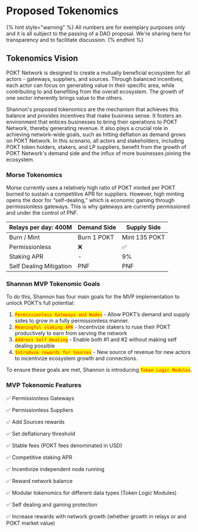 # Proposed Tokenomics

{% hint style="warning" %}
All numbers are for exemplary purposes only and it is all subject to the passing of a DAO proposal. We're sharing here for transparency and to facilitate discussion.
{% endhint %}

## Tokenomics Vision

POKT Network is designed to create a mutually beneficial ecosystem for all actors - gateways, suppliers, and sources. Through balanced incentives, each actor can focus on generating value in their specific area, while contributing to and benefiting from the overall ecosystem. The growth of one sector inherently brings value to the others.

Shannon's proposed tokenomics are the mechanism that achieves this balance and provides incentives that make business sense. It fosters an environment that entices businesses to bring their operations to POKT Network, thereby generating revenue. It also plays a crucial role in achieving network-wide goals, such as hitting deflation as demand grows on POKT Network. In this scenario, all actors and stakeholders, including POKT token holders, stakers, and LP suppliers, benefit from the growth of POKT Network's demand side and the influx of more businesses joining the ecosystem.

### Morse Tokenomics

Morse currently uses a relatively high ratio of POKT minted per POKT burned to sustain a competitive APR for suppliers. However, high minting opens the door for “self-dealing,” which is economic gaming through permissionless gateways. This is why gateways are currently permissioned and under the control of PNF.

| Relays per day: 400M    | Demand Side | Supply Side   |
| ----------------------- | ----------- | ------------- |
| Burn / Mint             | Burn 1 POKT | Mint 135 POKT |
| Permissionless          | ❌           | ✅             |
| Staking APR             | -           | 9%            |
| Self Dealing Mitigation | PNF         | PNF           |

### Shannon MVP Tokenomic Goals

To do this, Shannon has four main goals for the MVP implementation to unlock POKT’s full potential:

1. <mark style="color:red;">`Permissionless Gateways and Nodes`</mark> - Allow POKT’s demand and supply sides to grow in a fully permissionless manner.
2. <mark style="color:red;">`Meaningful staking APR`</mark> - Incentivize stakers to ruse their POKT productively to earn from serving the network
3. <mark style="color:red;">`Address Self Dealing`</mark> - Enable both #1 and #2 without making self dealing possible
4. <mark style="color:red;">`Introduce rewards for Sources`</mark> - New source of revenue for new actors to incentivize ecosystem growth and connections.

To ensure these goals are met, Shannon is introducing <mark style="color:red;">`Token Logic Modules`</mark>.

### MVP Tokenomic Features

✅ Permissionless Gateways

✅ Permissionless Suppliers

✅ Add Sources rewards

✅ Set deflationary threshold

✅ Stable fees (POKT fees denominated in USD)

✅ Competitive staking APR

✅ Incentivize independent node running

✅ Reward network balance

✅ Modular tokenomics for different data types (Token Logic Modules)

✅ Self dealing and gaming protection

✅ Increase rewards with network growth (whether growth in relays or and POKT market value)
